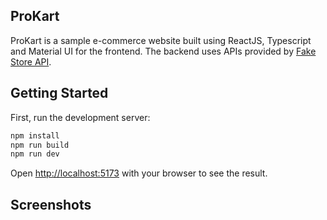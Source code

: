 ## ProKart

ProKart is a sample e-commerce website built using ReactJS, Typescript and Material UI for the frontend.
The backend uses APIs provided by [Fake Store API](https://fakestoreapi.com/).

## Getting Started

First, run the development server:

```bash
npm install
npm run build
npm run dev
```

Open [http://localhost:5173](http://localhost:5173) with your browser to see the result.

## Screenshots

